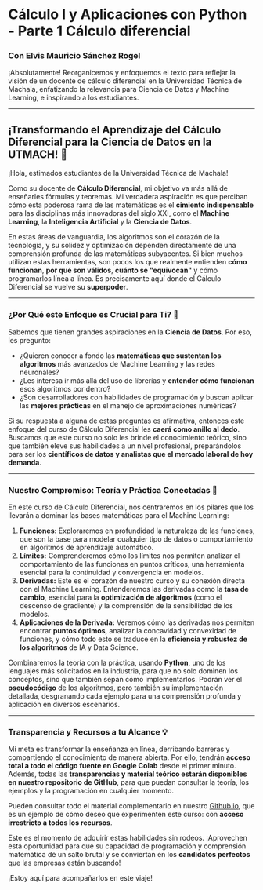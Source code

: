 # Cálculo I y Aplicaciones con Python - Parte 1 Cálculo diferencial

### Con Elvis Mauricio Sánchez Rogel

¡Absolutamente! Reorganicemos y enfoquemos el texto para reflejar la visión de un docente de cálculo diferencial en la Universidad Técnica de Machala, enfatizando la relevancia para Ciencia de Datos y Machine Learning, e inspirando a los estudiantes.

---

## ¡Transformando el Aprendizaje del Cálculo Diferencial para la Ciencia de Datos en la UTMACH! 🚀

¡Hola, estimados estudiantes de la Universidad Técnica de Machala!

Como su docente de **Cálculo Diferencial**, mi objetivo va más allá de enseñarles fórmulas y teoremas. Mi verdadera aspiración es que perciban cómo esta poderosa rama de las matemáticas es el **cimiento indispensable** para las disciplinas más innovadoras del siglo XXI, como el **Machine Learning**, la **Inteligencia Artificial** y la **Ciencia de Datos**.

En estas áreas de vanguardia, los algoritmos son el corazón de la tecnología, y su solidez y optimización dependen directamente de una comprensión profunda de las matemáticas subyacentes. Si bien muchos utilizan estas herramientas, son pocos los que realmente entienden **cómo funcionan**, **por qué son válidos**, **cuánto se "equivocan"** y cómo programarlos línea a línea. Es precisamente aquí donde el Cálculo Diferencial se vuelve su **superpoder**.

---

### ¿Por Qué este Enfoque es Crucial para Ti? 🤔

Sabemos que tienen grandes aspiraciones en la **Ciencia de Datos**. Por eso, les pregunto:

* ¿Quieren conocer a fondo las **matemáticas que sustentan los algoritmos** más avanzados de Machine Learning y las redes neuronales?
* ¿Les interesa ir más allá del uso de librerías y **entender cómo funcionan** esos algoritmos por dentro?
* ¿Son desarrolladores con habilidades de programación y buscan aplicar las **mejores prácticas** en el manejo de aproximaciones numéricas?

Si su respuesta a alguna de estas preguntas es afirmativa, entonces este enfoque del curso de Cálculo Diferencial les **caerá como anillo al dedo**. Buscamos que este curso no solo les brinde el conocimiento teórico, sino que también eleve sus habilidades a un nivel profesional, preparándolos para ser los **científicos de datos y analistas que el mercado laboral de hoy demanda**.

---

### Nuestro Compromiso: Teoría y Práctica Conectadas 🔗

En este curso de Cálculo Diferencial, nos centraremos en los pilares que los llevarán a dominar las bases matemáticas para el Machine Learning:

1.  **Funciones:** Exploraremos en profundidad la naturaleza de las funciones, que son la base para modelar cualquier tipo de datos o comportamiento en algoritmos de aprendizaje automático.
2.  **Límites:** Comprenderemos cómo los límites nos permiten analizar el comportamiento de las funciones en puntos críticos, una herramienta esencial para la continuidad y convergencia en modelos.
3.  **Derivadas:** Este es el corazón de nuestro curso y su conexión directa con el Machine Learning. Entenderemos las derivadas como la **tasa de cambio**, esencial para la **optimización de algoritmos** (como el descenso de gradiente) y la comprensión de la sensibilidad de los modelos.
4.  **Aplicaciones de la Derivada:** Veremos cómo las derivadas nos permiten encontrar **puntos óptimos**, analizar la concavidad y convexidad de funciones, y cómo todo esto se traduce en la **eficiencia y robustez de los algoritmos** de IA y Data Science.

Combinaremos la teoría con la práctica, usando **Python**, uno de los lenguajes más solicitados en la industria, para que no solo dominen los conceptos, sino que también sepan cómo implementarlos. Podrán ver el **pseudocódigo** de los algoritmos, pero también su implementación detallada, desgranando cada ejemplo para una comprensión profunda y aplicación en diversos escenarios.

---

### Transparencia y Recursos a tu Alcance 💡

Mi meta es transformar la enseñanza en línea, derribando barreras y compartiendo el conocimiento de manera abierta. Por ello, tendrán **acceso total a todo el código fuente en Google Colab** desde el primer minuto. Además, todas las **transparencias y material teórico estarán disponibles en nuestro repositorio de GitHub**, para que puedan consultar la teoría, los ejemplos y la programación en cualquier momento.

Pueden consultar todo el material complementario en nuestro [Github.io](https://elvis102.github.io/Calculo-Diferencal-IA-Utmach/), que es un ejemplo de cómo deseo que experimenten este curso: con **acceso irrestricto a todos los recursos**.

Este es el momento de adquirir estas habilidades sin rodeos. ¡Aprovechen esta oportunidad para que su capacidad de programación y comprensión matemática dé un salto brutal y se conviertan en los **candidatos perfectos** que las empresas están buscando!

¡Estoy aquí para acompañarlos en este viaje!
